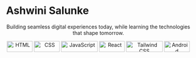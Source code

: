 # Ashwini Salunke

<p align="center">Building seamless digital experiences today, while learning the technologies that shape tomorrow.</p>
<p align="center">
  <img src="https://img.shields.io/badge/HTML5-1f73b7?style=flat&logo=html5&logoColor=ffffff" alt="HTML" width="70" height="30"/>
  <img src="https://img.shields.io/badge/CSS3-1572B6?style=flat&logo=css3&logoColor=ffffff" alt="CSS" width="70" height="30"/>
  <img src="https://img.shields.io/badge/JavaScript-F7DF1E?style=flat&logo=javascript&logoColor=black" alt="JavaScript" width="100" height="30"/>
  <img src="https://img.shields.io/badge/React-61DAFB?style=flat&logo=react&logoColor=black" alt="React" width="70" height="30"/>
  <img src="https://img.shields.io/badge/Tailwind_CSS-06B6D4?style=flat&logo=tailwind-css&logoColor=white" alt="Tailwind CSS" width="100" height="30"/>
  <img src="https://img.shields.io/badge/Android-3DDC84?style=flat&logo=android&logoColor=white" alt="Android" width="70" height="30"/>
</p>
</p>
